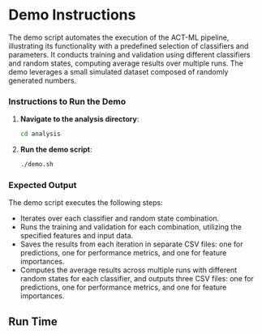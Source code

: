 # Demo Instructions

The demo script automates the execution of the ACT-ML pipeline, illustrating its functionality with a predefined selection of classifiers and parameters. It conducts training and validation using different classifiers and random states, computing average results over multiple runs. The demo leverages a small simulated dataset composed of randomly generated numbers.

### Instructions to Run the Demo

1. **Navigate to the analysis directory**:
    ```sh
    cd analysis
    ```

2. **Run the demo script**:
    ```sh
    ./demo.sh
    ```

### Expected Output

The demo script executes the following steps:

- Iterates over each classifier and random state combination.
- Runs the training and validation for each combination, utilizing the specified features and input data.
- Saves the results from each iteration in separate CSV files: one for predictions, one for performance metrics, and one for feature importances.
- Computes the average results across multiple runs with different random states for each classifier, and outputs three CSV files: one for predictions, one for performance metrics, and one for feature importances.
  
## Run Time
